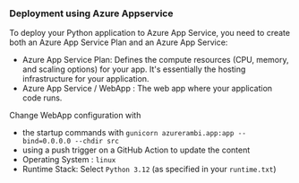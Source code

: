 
### Deployment using Azure Appservice

To deploy your Python application to Azure App Service, you need to create both an Azure App Service Plan and an Azure App Service:

* Azure App Service Plan: Defines the compute resources (CPU, memory, and scaling options) for your app. It's essentially the hosting infrastructure for your application.
* Azure App Service / WebApp : The web app where your application code runs.

Change WebApp configuration with
* the startup commands with ```gunicorn azurerambi.app:app --bind=0.0.0.0 --chdir src ```
* using a push trigger on a GitHub Action to update the content
* Operating System : `linux` 
* Runtime Stack: Select `Python 3.12` (as specified in your `runtime.txt`)
